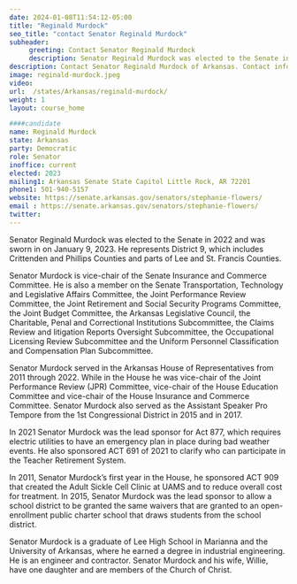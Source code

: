 ```yaml
---
date: 2024-01-08T11:54:12-05:00
title: "Reginald Murdock"
seo_title: "contact Senator Reginald Murdock"
subheader:
     greeting: Contact Senator Reginald Murdock
     description: Senator Reginald Murdock was elected to the Senate in 2022 and was sworn in on January 9, 2023.  He represents District 9, which includes Crittenden and Phillips Counties and parts of Lee and St. Francis Counties.
description: Contact Senator Reginald Murdock of Arkansas. Contact information for Reginald Murdock includes email address, phone number, and mailing address.
image: reginald-murdock.jpeg
video:
url:  /states/Arkansas/reginald-murdock/
weight: 1
layout: course_home

####candidate
name: Reginald Murdock
state: Arkansas
party: Democratic
role: Senator
inoffice: current
elected: 2023
mailing1: Arkansas Senate State Capitol Little Rock, AR 72201
phone1: 501-940-5157
website: https://senate.arkansas.gov/senators/stephanie-flowers/
email : https://senate.arkansas.gov/senators/stephanie-flowers/
twitter:
---
```


Senator Reginald Murdock was elected to the Senate in 2022 and was sworn in on January 9, 2023.  He represents District 9, which includes Crittenden and Phillips Counties and parts of Lee and St. Francis Counties.

Senator Murdock is vice-chair of the Senate Insurance and Commerce Committee.  He is also a member on the Senate Transportation, Technology and Legislative Affairs Committee, the Joint Performance Review Committee, the Joint Retirement and Social Security Programs Committee, the Joint Budget Committee, the Arkansas Legislative Council, the Charitable, Penal and Correctional Institutions Subcommittee, the Claims Review and litigation Reports Oversight Subcommittee, the Occupational Licensing Review Subcommittee and the Uniform Personnel Classification and Compensation Plan Subcommittee.

Senator Murdock served in the Arkansas House of Representatives from 2011 through 2022. While in the House he was vice-chair of the Joint Performance Review (JPR) Committee, vice-chair of the House Education Committee  and vice-chair of the House Insurance and Commerce Committee.  Senator Murdock also served as the Assistant Speaker Pro Tempore from the 1st Congressional District in 2015 and in 2017.

In 2021 Senator Murdock was the lead sponsor for Act 877, which requires electric utilities to have an emergency plan in place during bad weather events.  He also sponsored ACT 691 of 2021 to clarify who can participate in the Teacher Retirement System.

In 2011, Senator Murdock’s first year in the House, he sponsored ACT 909 that created the Adult Sickle Cell Clinic at UAMS and to reduce overall cost for treatment.   In 2015, Senator Murdock was the lead sponsor to allow a school district to be granted the same waivers that are granted to an open-enrollment public charter school that draws students from the school district.

Senator Murdock is a graduate of Lee High School in Marianna and the University of Arkansas, where he earned a degree in industrial engineering.  He is an engineer and contractor. Senator Murdock and his wife, Willie, have one daughter and are members of the Church of Christ.
